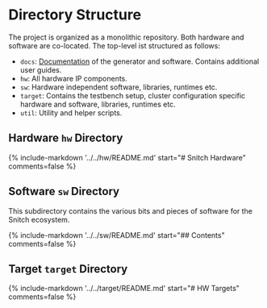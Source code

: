 # Directory Structure

The project is organized as a monolithic repository. Both hardware and software
are co-located. The top-level ist structured as follows:

* `docs`: [Documentation](documentation.md) of the generator and software.
  Contains additional user guides.
* `hw`: All hardware IP components.
* `sw`: Hardware independent software, libraries, runtimes etc.
* `target`: Contains the testbench setup, cluster configuration specific hardware and software, libraries, runtimes etc.
* `util`: Utility and helper scripts.

## Hardware `hw` Directory
<!---
The following documentation is directly included from `../../hw/README.md`
-->
{%
   include-markdown '../../hw/README.md'
   start="# Snitch Hardware"
   comments=false
%}

## Software `sw` Directory

This subdirectory contains the various bits and pieces of software for the Snitch ecosystem.

<!---
The following documentation is directly included from `../../sw/README.md`
-->
{%
   include-markdown '../../sw/README.md'
   start="## Contents"
   comments=false
%}


## Target `target` Directory
<!---
The following documentation is directly included from `../../sw/README.md`
-->
{%
   include-markdown '../../target/README.md'
   start="# HW Targets"
   comments=false
%}
